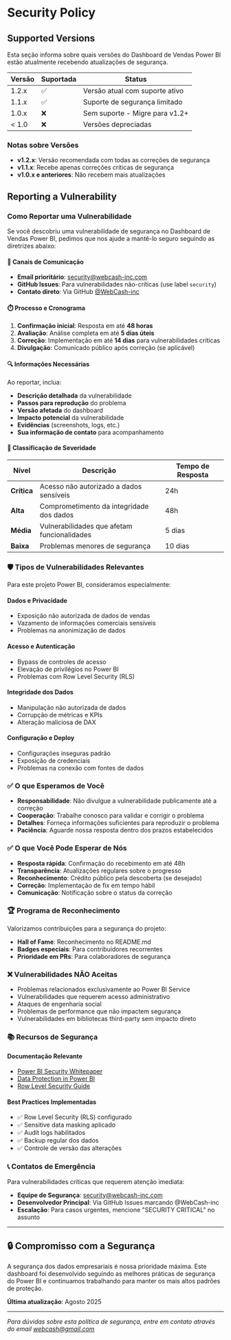 # Security Policy

## Supported Versions

Esta seção informa sobre quais versões do Dashboard de Vendas Power BI estão atualmente recebendo atualizações de segurança.

| Versão | Suportada          | Status |
| ------ | ------------------ | ------ |
| 1.2.x  | :white_check_mark: | Versão atual com suporte ativo |
| 1.1.x  | :white_check_mark: | Suporte de segurança limitado |
| 1.0.x  | :x:                | Sem suporte - Migre para v1.2+ |
| < 1.0  | :x:                | Versões depreciadas |

### Notas sobre Versões
- **v1.2.x**: Versão recomendada com todas as correções de segurança
- **v1.1.x**: Recebe apenas correções críticas de segurança
- **v1.0.x e anteriores**: Não recebem mais atualizações

## Reporting a Vulnerability

### Como Reportar uma Vulnerabilidade

Se você descobriu uma vulnerabilidade de segurança no Dashboard de Vendas Power BI, pedimos que nos ajude a mantê-lo seguro seguindo as diretrizes abaixo:

#### 📧 Canais de Comunicação
- **Email prioritário**: security@webcash-inc.com
- **GitHub Issues**: Para vulnerabilidades não-críticas (use label `security`)
- **Contato direto**: Via GitHub [@WebCash-inc](https://github.com/WebCash-inc)

#### ⏱️ Processo e Cronograma
1. **Confirmação inicial**: Resposta em até **48 horas**
2. **Avaliação**: Análise completa em até **5 dias úteis**
3. **Correção**: Implementação em até **14 dias** para vulnerabilidades críticas
4. **Divulgação**: Comunicado público após correção (se aplicável)

#### 🔍 Informações Necessárias
Ao reportar, inclua:
- **Descrição detalhada** da vulnerabilidade
- **Passos para reprodução** do problema
- **Versão afetada** do dashboard
- **Impacto potencial** da vulnerabilidade
- **Evidências** (screenshots, logs, etc.)
- **Sua informação de contato** para acompanhamento

#### 🚨 Classificação de Severidade

| Nível | Descrição | Tempo de Resposta |
|-------|-----------|-------------------|
| **Crítica** | Acesso não autorizado a dados sensíveis | 24h |
| **Alta** | Comprometimento da integridade dos dados | 48h |
| **Média** | Vulnerabilidades que afetam funcionalidades | 5 dias |
| **Baixa** | Problemas menores de segurança | 10 dias |

### 🛡️ Tipos de Vulnerabilidades Relevantes

Para este projeto Power BI, consideramos especialmente:

#### Dados e Privacidade
- Exposição não autorizada de dados de vendas
- Vazamento de informações comerciais sensíveis
- Problemas na anonimização de dados

#### Acesso e Autenticação
- Bypass de controles de acesso
- Elevação de privilégios no Power BI
- Problemas com Row Level Security (RLS)

#### Integridade dos Dados
- Manipulação não autorizada de dados
- Corrupção de métricas e KPIs
- Alteração maliciosa de DAX

#### Configuração e Deploy
- Configurações inseguras padrão
- Exposição de credenciais
- Problemas na conexão com fontes de dados

### ✅ O que Esperamos de Você

- **Responsabilidade**: Não divulgue a vulnerabilidade publicamente até a correção
- **Cooperação**: Trabalhe conosco para validar e corrigir o problema
- **Detalhes**: Forneça informações suficientes para reproduzir o problema
- **Paciência**: Aguarde nossa resposta dentro dos prazos estabelecidos

### ✅ O que Você Pode Esperar de Nós

- **Resposta rápida**: Confirmação do recebimento em até 48h
- **Transparência**: Atualizações regulares sobre o progresso
- **Reconhecimento**: Crédito público pela descoberta (se desejado)
- **Correção**: Implementação de fix em tempo hábil
- **Comunicação**: Notificação sobre o status da correção

### 🏆 Programa de Reconhecimento

Valorizamos contribuições para a segurança do projeto:
- **Hall of Fame**: Reconhecimento no README.md
- **Badges especiais**: Para contribuidores recorrentes
- **Prioridade em PRs**: Para colaboradores de segurança

### ❌ Vulnerabilidades NÃO Aceitas

- Problemas relacionados exclusivamente ao Power BI Service
- Vulnerabilidades que requerem acesso administrativo
- Ataques de engenharia social
- Problemas de performance que não impactem segurança
- Vulnerabilidades em bibliotecas third-party sem impacto direto

### 📚 Recursos de Segurança

#### Documentação Relevante
- [Power BI Security Whitepaper](https://docs.microsoft.com/power-bi/guidance/whitepaper-powerbi-security)
- [Data Protection in Power BI](https://docs.microsoft.com/power-bi/admin/service-security-data-protection-overview)
- [Row Level Security Guide](https://docs.microsoft.com/power-bi/admin/service-admin-rls)

#### Best Practices Implementadas
- ✅ Row Level Security (RLS) configurado
- ✅ Sensitive data masking aplicado
- ✅ Audit logs habilitados
- ✅ Backup regular dos dados
- ✅ Controle de versão das alterações

### 📞 Contatos de Emergência

Para vulnerabilidades críticas que requerem atenção imediata:

- **Equipe de Segurança**: security@webcash-inc.com
- **Desenvolvedor Principal**: Via GitHub Issues marcando @WebCash-inc
- **Escalação**: Para casos urgentes, mencione "SECURITY CRITICAL" no assunto

---

## 🔒 Compromisso com a Segurança

A segurança dos dados empresariais é nossa prioridade máxima. Este dashboard foi desenvolvido seguindo as melhores práticas de segurança do Power BI e continuamos trabalhando para manter os mais altos padrões de proteção.

**Última atualização**: Agosto 2025  

---

*Para dúvidas sobre esta política de segurança, entre em contato através do email webcash@gmail.com*
